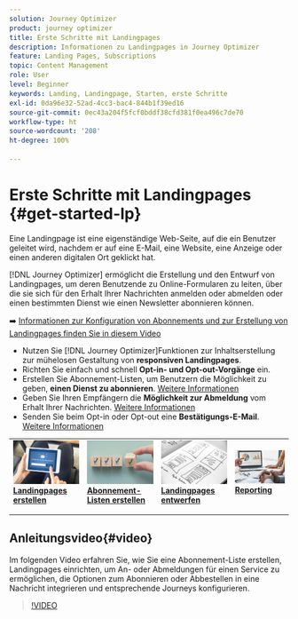 ```yaml
---
solution: Journey Optimizer
product: journey optimizer
title: Erste Schritte mit Landingpages
description: Informationen zu Landingpages in Journey Optimizer
feature: Landing Pages, Subscriptions
topic: Content Management
role: User
level: Beginner
keywords: Landing, Landingpage, Starten, erste Schritte
exl-id: 0da96e32-52ad-4cc3-bac4-844b1f39ed16
source-git-commit: 0ec43a204f5fcf0bddf38cfd381f0ea496c7de70
workflow-type: ht
source-wordcount: '208'
ht-degree: 100%

---
```


# Erste Schritte mit Landingpages {#get-started-lp}

Eine Landingpage ist eine eigenständige Web-Seite, auf die ein Benutzer geleitet wird, nachdem er auf eine E-Mail, eine Website, eine Anzeige oder einen anderen digitalen Ort geklickt hat.

[!DNL Journey Optimizer] ermöglicht die Erstellung und den Entwurf von Landingpages, um deren Benutzende zu Online-Formularen zu leiten, über die sie sich für den Erhalt Ihrer Nachrichten anmelden oder abmelden oder einen bestimmten Dienst wie einen Newsletter abonnieren können.

➡️ [Informationen zur Konfiguration von Abonnements und zur Erstellung von Landingpages finden Sie in diesem Video](#video)

* Nutzen Sie [!DNL Journey Optimizer]Funktionen zur Inhaltserstellung zur mühelosen Gestaltung von **responsiven Landingpages**.
* Richten Sie einfach und schnell **Opt-in- und Opt-out-Vorgänge** ein.
* Erstellen Sie Abonnement-Listen, um Benutzern die Möglichkeit zu geben, **einen Dienst zu abonnieren**. [Weitere Informationen](lp-use-cases.md#subscription-to-a-service)
* Geben Sie Ihren Empfängern die **Möglichkeit zur Abmeldung** vom Erhalt Ihrer Nachrichten. [Weitere Informationen](lp-use-cases.md#opt-out)
* Senden Sie beim Opt-in oder Opt-out eine **Bestätigungs-E-Mail**. [Weitere Informationen](lp-use-cases.md#send-confirmation-email)

<table style="table-layout:fixed"><tr style="border: 0;">
<td>
<a href="create-lp.md">
<img alt="Lead" src="../assets/do-not-localize/lp-subscription.jpeg">
</a>
<div><a href="create-lp.md"><strong>Landingpages erstellen</strong>
</div>
<p>
</td>
<td>
<a href="subscription-list.md">
<img alt="Gelegentlich" src="../assets/do-not-localize/lp-list.jpg">
</a>
<div>
<a href="subscription-list.md"><strong>Abonnement-Listen erstellen</strong></a>
</div>
<p></td>
<td>
<a href="design-lp.md">
<img alt="Validierung" src="../assets/do-not-localize/lp-design.jpg">
</a>
<div>
<a href="design-lp.md"><strong>Landingpages entwerfen</strong></a>
</div>
<p>
</td>
<td>
<a href="../reports/lp-report-live.md">
<img alt="Validierung" src="../assets/do-not-localize/lp-reporting.jpg">
</a>
<div>
<a href="../reports/lp-report-live.md"><strong>Reporting</strong></a>
</div>
<p>
</td>
</tr></table>

## Anleitungsvideo{#video}

Im folgenden Video erfahren Sie, wie Sie eine Abonnement-Liste erstellen, Landingpages einrichten, um An- oder Abmeldungen für einen Service zu ermöglichen, die Optionen zum Abonnieren oder Abbestellen in eine Nachricht integrieren und entsprechende Journeys konfigurieren.

>[!VIDEO](https://video.tv.adobe.com/v/341280?quality=12&learn=on)